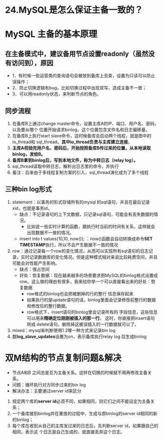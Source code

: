# 24.MySQL是怎么保证主备一致的？


# MySQL 主备的基本原理
## 在主备模式中，建议备用节点设置readonly（虽然没有访问到），原因
- 1、有时候一些运营类的查询语句会被放到备库上去查，设置为只读可以防止误操作；
- 2、防止切换逻辑有bug，比如切换过程中出现双写，造成主备不一致；
- 3、可以用readonly状态，来判断节点的角色。

## 同步流程

1. 在备库B上通过change master命令，设置主库A的IP、端口、用户名、密码，以及要从哪个 位置开始请求binlog，这个位置包含文件名和日志偏移量。 
2. 在备库B上执行start slave命令，这时候备库会启动两个线程，就是图中的io_thread和 sql_thread。**其中io_thread负责与主库建立连接**。 
3. **主库A校验完用户名、密码后，开始按照备库B传过来的位置，从本地读取binlog，发给B。** 
4. **备库B拿到binlog后，写到本地文件，称为中转日志（relay log）。** 
5. sql_thread读取中转日志，解析出日志里的命令，并执行
6. 备注：后来由于多线程复制方案的引入，sql_thread演化成为了多个线程

## 三种bin log形式
1. statement：以事务的形式存储所有的mysql 的sql语句，并且在最后记录xid，也就是事务id。
   - 缺点：不记录语句的上下文数据，只记录sql语句，可能会有丢失数据的情况。
     - 比如说一些实时计算的函数，跟执行时当前的时间有关系，这样就会出现数据不一致的情况。
   -  insert into t values(10,10, now());  ：now()函数会自动转换成命令**SET TIMESTAMP**执行，所以不会产生数据不一致的情况
2. row：通过记录每一个row的变化情况，从而可以实现所有sql语句的日志记录，实时记录数据库的变化情况。但是这种模式相对来说比较耗费空间，并且可能会对性能产生影响。
   - 缺点：很占空间
   - 好处：恢复数据：现在越来越多的场景要求把MySQL的binlog格式设置成row。这么做的理由有很多，我来给你举一个可以直接看出来的好处：恢复数据
     - row格式的binlog也会把被删掉的行的整行 信息保存起来
     - 如果执行的是update语句的话，binlog里面会记录修改前整行的数据和修改后的整行数据。
     - row格式下，insert语句的binlog里会记录所有的 字段信息，这些信息可以用来**精确定位刚刚被插入的那一行**。
     这时，你直接把insert语句转成 delete语句，删除掉这被误插入的一行数据就可以了。
3. mixed：mysql来判断使用1 2哪一种方式来记录bin log
4. 数**log_slave_updates**设置为on，表示备库执行relay log 后生成binlog


# 双M结构的节点复制问题&解决
- 节点A和B 之间总是互为主备关系。这样在切换的时候就不用再修改主备关系。
- 问题：循环执行对方同步过来的bin log
- 解决办法：主要通过server id来区分
1. 规定两个库的**server id**必须不同，如果相同，则它们之间不能设定为主备关系； 
2. 一个备库接到binlog并在重放的过程中，生成与原binlog的server id相同的新的binlog； 
3. 每个库在收到从自己的主库发过来的日志后，先判断server id，如果跟自己的相同，表示这
     个日志是自己生成的，就直接丢弃这个日志。